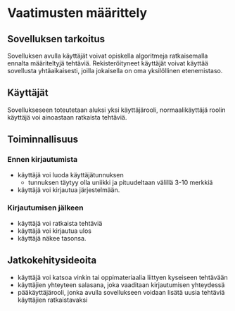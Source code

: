 # Vaatimusten määrittely

## Sovelluksen tarkoitus

Sovelluksen avulla käyttäjät voivat opiskella algoritmeja ratkaisemalla ennalta määriteltyjä tehtäviä. Rekisteröityneet käyttäjät voivat käyttää sovellusta yhtäaikaisesti,
joilla jokaisella on oma yksilöllinen etenemistaso.

## Käyttäjät

Sovellukseseen toteutetaan aluksi yksi käyttäjärooli, normaalikäyttäjä roolin käyttäjä voi ainoastaan ratkaista tehtäviä.

## Toiminnallisuus

### Ennen kirjautumista

- käyttäjä voi luoda käyttäjätunnuksen
	- tunnuksen täytyy olla uniikki ja pituudeltaan välillä 3-10 merkkiä
- käyttäjä voi kirjautua järjestelmään.

### Kirjautumisen jälkeen
- käyttäjä voi ratkaista tehtäviä
- käyttäjä voi kirjautua ulos
- käyttäjä näkee tasonsa.


## Jatkokehitysideoita
- käyttäjä voi katsoa vinkin tai oppimateriaalia liittyen kyseiseen tehtävään
- käyttäjien yhteyteen salasana, joka vaaditaan kirjautumisen yhteydessä
- pääkäyttäjärooli, jonka avulla sovellukseen voidaan lisätä uusia tehtäviä käyttäjien ratkaistavaksi